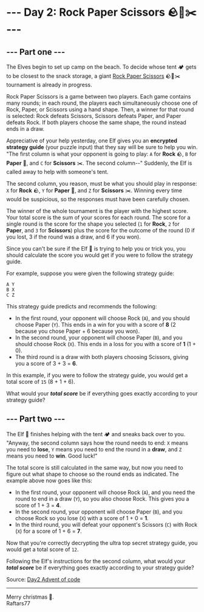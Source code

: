 # --- Day 2: Rock Paper Scissors 🪨📝✂️ ---

## --- Part one ---

The Elves begin to set up camp on the beach. To decide whose tent 🏕️ gets to be closest to the snack storage, a giant [Rock Paper Scissors](https://en.wikipedia.org/wiki/Rock_paper_scissors) 🪨📝✂️ tournament is already in progress.

Rock Paper Scissors is a game between two players. Each game contains many rounds; in each round, the players each simultaneously choose one of Rock, Paper, or Scissors using a hand shape. Then, a winner for that round is selected: Rock defeats Scissors, Scissors defeats Paper, and Paper defeats Rock. If both players choose the same shape, the round instead ends in a draw.

Appreciative of your help yesterday, one Elf gives you an **encrypted strategy guide** (your puzzle input) that they say will be sure to help you win. "The first column is what your opponent is going to play: `A` for **Rock** 🪨, `B` for **Paper** 📝, and `C` for **Scissors** ✂️. The second column--" Suddenly, the Elf is called away to help with someone's tent.

The second column, you reason, must be what you should play in response: `X` for **Rock** 🪨, `Y` for **Paper** 📝, and `Z` for **Scissors** ✂️. Winning every time would be suspicious, so the responses must have been carefully chosen.

The winner of the whole tournament is the player with the highest score. Your total score is the sum of your scores for each round. The score for a single round is the score for the shape you selected (`1` for **Rock**, `2` for **Paper**, and `3` for **Scissors**) plus the score for the outcome of the round (0 if you lost, 3 if the round was a draw, and 6 if you won).

Since you can't be sure if the Elf 🧝 is trying to help you or trick you, you should calculate the score you would get if you were to follow the strategy guide.

For example, suppose you were given the following strategy guide:

```
A Y
B X
C Z
```

This strategy guide predicts and recommends the following:

- In the first round, your opponent will choose Rock (`A`), and you should choose Paper (`Y`). This ends in a win for you with a score of **8** (2 because you chose Paper + 6 because you won).
- In the second round, your opponent will choose Paper (`B`), and you should choose Rock (`X`). This ends in a loss for you with a score of **1** (1 + 0).
- The third round is a draw with both players choosing Scissors, giving you a score of 3 + 3 = **6**.

In this example, if you were to follow the strategy guide, you would get a total score of `15` (8 + 1 + 6).

What would your ***total score*** be if everything goes exactly according to your strategy guide?

## --- Part two ---

The Elf 🧝 finishes helping with the tent 🏕️ and sneaks back over to you. "Anyway, the second column says how the round needs to end: `X` means you need to **lose**, `Y` means you need to end the round in a **draw**, and `Z` means you need to **win**. Good luck!"

The total score is still calculated in the same way, but now you need to figure out what shape to choose so the round ends as indicated. The example above now goes like this:

- In the first round, your opponent will choose Rock (`A`), and you need the round to end in a draw (`Y`), so you also choose Rock. This gives you a score of 1 + 3 = **4**.
- In the second round, your opponent will choose Paper (`B`), and you choose Rock so you lose (`X`) with a score of 1 + 0 = **1**.
- In the third round, you will defeat your opponent's Scissors (`C`) with Rock (`X`) for a score of 1 + 6 = **7**.

Now that you're correctly decrypting the ultra top secret strategy guide, you would get a total score of `12`.

Following the Elf's instructions for the second column, what would your ***total score*** be if everything goes exactly according to your strategy guide?

Source: [Day2 Advent of code](https://adventofcode.com/2022/day/2)

---
Merry christmas 🦌.  
Raftars77